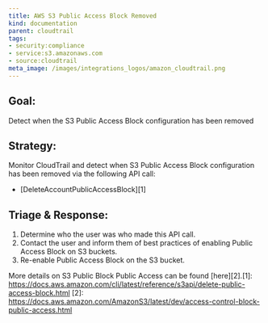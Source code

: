 ```yaml
---
title: AWS S3 Public Access Block Removed
kind: documentation
parent: cloudtrail
tags:
- security:compliance
- service:s3.amazonaws.com
- source:cloudtrail
meta_image: /images/integrations_logos/amazon_cloudtrail.png
---
```

## **Goal:**
Detect when the S3 Public Access Block configuration has been removed 

## **Strategy:**
Monitor CloudTrail and detect when S3 Public Access Block configuration has been removed via the following API call:
* [DeleteAccountPublicAccessBlock][1]

## **Triage & Response:**
1. Determine who the user was who made this API call.
2. Contact the user and inform them of best practices of enabling Public Access Block on S3 buckets.
3. Re-enable Public Access Block on the S3 bucket.

More details on S3 Public Block Public Access can be found [here][2].[1]: https://docs.aws.amazon.com/cli/latest/reference/s3api/delete-public-access-block.html
[2]: https://docs.aws.amazon.com/AmazonS3/latest/dev/access-control-block-public-access.html
